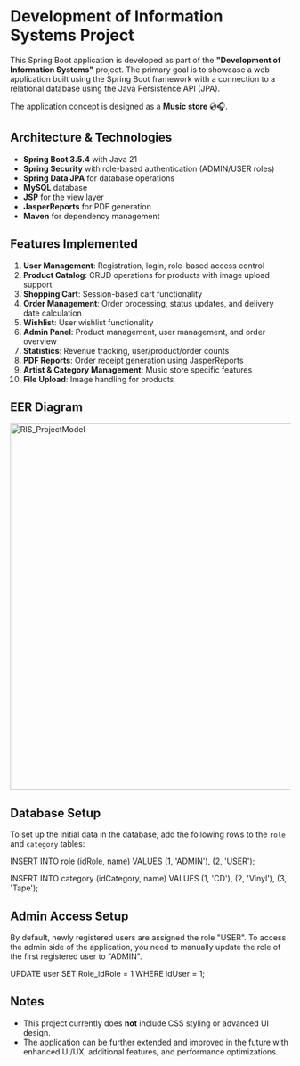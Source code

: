 # Development of Information Systems Project

This Spring Boot application is developed as part of the **"Development of Information Systems"** project. The primary goal is to showcase a web application built using the Spring Boot framework with a connection to a relational database using the Java Persistence API (JPA).

The application concept is designed as a **Music store** 💿🎧.

## Architecture & Technologies

- **Spring Boot 3.5.4** with Java 21
- **Spring Security** with role-based authentication (ADMIN/USER roles)
- **Spring Data JPA** for database operations
- **MySQL** database
- **JSP** for the view layer
- **JasperReports** for PDF generation
- **Maven** for dependency management

## Features Implemented

1. **User Management**: Registration, login, role-based access control
2. **Product Catalog**: CRUD operations for products with image upload support
3. **Shopping Cart**: Session-based cart functionality
4. **Order Management**: Order processing, status updates, and delivery date calculation
5. **Wishlist**: User wishlist functionality
6. **Admin Panel**: Product management, user management, and order overview
7. **Statistics**: Revenue tracking, user/product/order counts
8. **PDF Reports**: Order receipt generation using JasperReports
9. **Artist & Category Management**: Music store specific features
10. **File Upload**: Image handling for products

## EER Diagram

<img width="979" height="657" alt="RIS_ProjectModel" src="https://github.com/user-attachments/assets/a08063dd-0f15-4514-b7b9-254d1ff02102" />

## Database Setup

To set up the initial data in the database, add the following rows to the `role` and `category` tables:

INSERT INTO role (idRole, name) VALUES
(1, 'ADMIN'),
(2, 'USER');

INSERT INTO category (idCategory, name) VALUES
(1, 'CD'),
(2, 'Vinyl'),
(3, 'Tape');

## Admin Access Setup
By default, newly registered users are assigned the role "USER".
To access the admin side of the application, you need to manually update the role of the first registered user to "ADMIN".

UPDATE user SET Role_idRole = 1 WHERE idUser = 1;

## Notes

- This project currently does **not** include CSS styling or advanced UI design.
- The application can be further extended and improved in the future with enhanced UI/UX, additional features, and performance optimizations.
